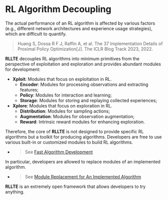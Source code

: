 # RL Algorithm Decoupling

The actual performance of an RL algorithm is affected by various factors (e.g., different network architectures and experience usage 
strategies), which are difficult to quantify.

> Huang S, Dossa R F J, Raffin A, et al. The 37 Implementation Details of Proximal Policy Optimization[J]. The ICLR Blog Track 2023, 2022.

**RLLTE** decouples RL algorithms into minimum primitives from the perspective of exploitation and exploration and provides abundant modules for development:

- **Xploit**: Modules that focus on exploitation in RL.
    - **Encoder**: Modules for processing observations and extracting features;
    - **Policy**: Modules for interaction and learning;
    - **Storage**: Modules for storing and replaying collected experiences;
- **Xplore**: Modules that focus on exploration in RL.
    - **Distribution**: Modules for sampling actions;
    - **Augmentation**: Modules for observation augmentation;
    - **Reward**: Intrinsic reward modules for enhancing exploration.

Therefore, the core of **RLLTE** is not designed to provide specific RL algorithms but a toolkit for producing algorithms. Developers are free to use various built-in or customized modules to build RL algorithms.

- > See [Fast Algorithm Development](./fast.md)

In particular, developers are allowed to replace modules of an implemented algorithm.

- > See [Module Replacement for An Implemented Algorithm](../mt/replacement.md)

**RLLTE** is an extremely open framework that allows developers to try anything.